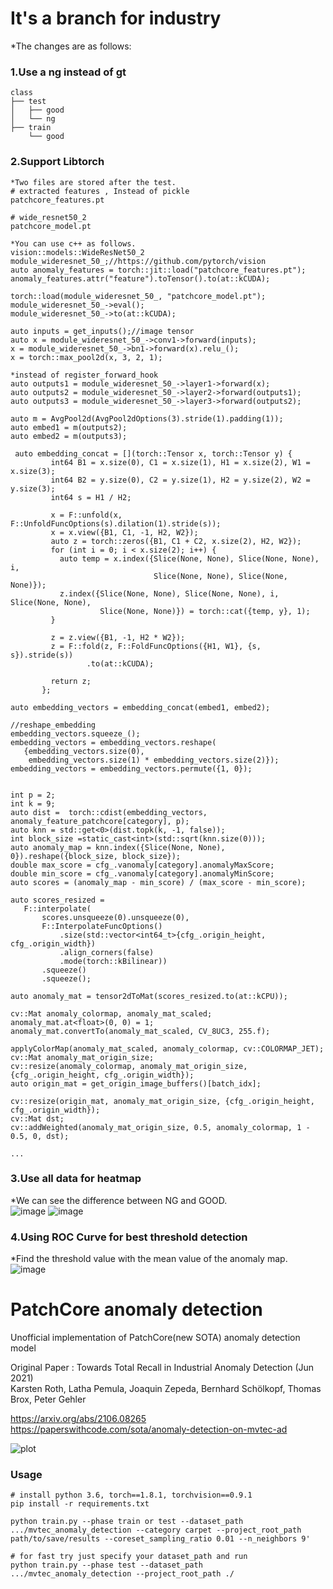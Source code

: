 # It's a branch for industry
*The changes are as follows:  

### 1.Use a ng instead of gt
~~~
class
├── test
│   ├── good
│   └── ng
├── train
    └── good  

~~~

### 2.Support Libtorch 
~~~
*Two files are stored after the test.
# extracted features , Instead of pickle
patchcore_features.pt 

# wide_resnet50_2
patchcore_model.pt 

*You can use c++ as follows.
vision::models::WideResNet50_2 module_wideresnet_50_;//https://github.com/pytorch/vision
auto anomaly_features = torch::jit::load("patchcore_features.pt");
anomaly_features.attr("feature").toTensor().to(at::kCUDA);

torch::load(module_wideresnet_50_, "patchcore_model.pt");
module_wideresnet_50_->eval();
module_wideresnet_50_->to(at::kCUDA);

auto inputs = get_inputs();//image tensor
auto x = module_wideresnet_50_->conv1->forward(inputs);
x = module_wideresnet_50_->bn1->forward(x).relu_();
x = torch::max_pool2d(x, 3, 2, 1);

*instead of register_forward_hook
auto outputs1 = module_wideresnet_50_->layer1->forward(x);
auto outputs2 = module_wideresnet_50_->layer2->forward(outputs1);
auto outputs3 = module_wideresnet_50_->layer3->forward(outputs2);

auto m = AvgPool2d(AvgPool2dOptions(3).stride(1).padding(1));
auto embed1 = m(outputs2);
auto embed2 = m(outputs3);

 auto embedding_concat = [](torch::Tensor x, torch::Tensor y) {
         int64 B1 = x.size(0), C1 = x.size(1), H1 = x.size(2), W1 = x.size(3);
         int64 B2 = y.size(0), C2 = y.size(1), H2 = y.size(2), W2 = y.size(3);
         int64 s = H1 / H2;

         x = F::unfold(x, F::UnfoldFuncOptions(s).dilation(1).stride(s));
         x = x.view({B1, C1, -1, H2, W2});
         auto z = torch::zeros({B1, C1 + C2, x.size(2), H2, W2});
         for (int i = 0; i < x.size(2); i++) {
           auto temp = x.index({Slice(None, None), Slice(None, None), i,
                                Slice(None, None), Slice(None, None)});
           z.index({Slice(None, None), Slice(None, None), i, Slice(None, None),
                    Slice(None, None)}) = torch::cat({temp, y}, 1);
         }

         z = z.view({B1, -1, H2 * W2});
         z = F::fold(z, F::FoldFuncOptions({H1, W1}, {s, s}).stride(s))
                 .to(at::kCUDA);

         return z;
       };
 
auto embedding_vectors = embedding_concat(embed1, embed2);

//reshape_embedding
embedding_vectors.squeeze_();
embedding_vectors = embedding_vectors.reshape(
   {embedding_vectors.size(0),
    embedding_vectors.size(1) * embedding_vectors.size(2)});
embedding_vectors = embedding_vectors.permute({1, 0});


int p = 2;
int k = 9;
auto dist =  torch::cdist(embedding_vectors, anomaly_feature_patchcore[category], p);
auto knn = std::get<0>(dist.topk(k, -1, false));
int block_size =static_cast<int>(std::sqrt(knn.size(0)));
auto anomaly_map = knn.index({Slice(None, None), 0}).reshape({block_size, block_size});
double max_score = cfg_.vanomaly[category].anomalyMaxScore;
double min_score = cfg_.vanomaly[category].anomalyMinScore;
auto scores = (anomaly_map - min_score) / (max_score - min_score);

auto scores_resized =
   F::interpolate(
       scores.unsqueeze(0).unsqueeze(0),
       F::InterpolateFuncOptions()
           .size(std::vector<int64_t>{cfg_.origin_height, cfg_.origin_width})
           .align_corners(false)
           .mode(torch::kBilinear))
       .squeeze()
       .squeeze();

auto anomaly_mat = tensor2dToMat(scores_resized.to(at::kCPU));

cv::Mat anomaly_colormap, anomaly_mat_scaled;
anomaly_mat.at<float>(0, 0) = 1;
anomaly_mat.convertTo(anomaly_mat_scaled, CV_8UC3, 255.f);

applyColorMap(anomaly_mat_scaled, anomaly_colormap, cv::COLORMAP_JET);
cv::Mat anomaly_mat_origin_size;
cv::resize(anomaly_colormap, anomaly_mat_origin_size, {cfg_.origin_height, cfg_.origin_width});
auto origin_mat = get_origin_image_buffers()[batch_idx];

cv::resize(origin_mat, anomaly_mat_origin_size, {cfg_.origin_height, cfg_.origin_width});
cv::Mat dst;
cv::addWeighted(anomaly_mat_origin_size, 0.5, anomaly_colormap, 1 - 0.5, 0, dst);

...

~~~


### 3.Use all data for heatmap  
*We can see the difference between NG and GOOD.  
![image](https://user-images.githubusercontent.com/17777591/130405811-7d29432f-5be2-4c5b-a324-d95f526bb725.png)
![image](https://user-images.githubusercontent.com/17777591/130405756-371c582f-6c8c-4f46-bc6d-5e572b9a1ccc.png)
 



### 4.Using ROC Curve for best threshold detection
*Find the threshold value with the mean value of the anomaly map.  
![image](https://user-images.githubusercontent.com/17777591/130405911-2c6077d0-80d8-41ba-914f-9683f0ac926f.png)


# PatchCore anomaly detection
Unofficial implementation of PatchCore(new SOTA) anomaly detection model


Original Paper : 
Towards Total Recall in Industrial Anomaly Detection (Jun 2021)  
Karsten Roth, Latha Pemula, Joaquin Zepeda, Bernhard Schölkopf, Thomas Brox, Peter Gehler  


https://arxiv.org/abs/2106.08265  
https://paperswithcode.com/sota/anomaly-detection-on-mvtec-ad

![plot](./capture/capture.jpg)


### Usage 
~~~
# install python 3.6, torch==1.8.1, torchvision==0.9.1
pip install -r requirements.txt

python train.py --phase train or test --dataset_path .../mvtec_anomaly_detection --category carpet --project_root_path path/to/save/results --coreset_sampling_ratio 0.01 --n_neighbors 9'

# for fast try just specify your dataset_path and run
python train.py --phase test --dataset_path .../mvtec_anomaly_detection --project_root_path ./
~~~

